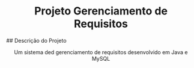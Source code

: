 
<h1 align="center"> Projeto Gerenciamento de Requisitos</h1>
## Descrição do Projeto
<p align="center"> Um sistema ded gerenciamento de requisitos desenvolvido em Java e MySQL</p>
